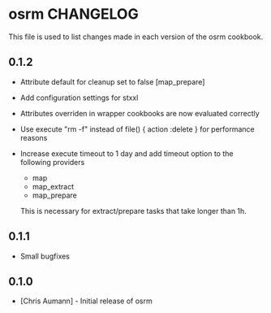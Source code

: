 osrm CHANGELOG
==============

This file is used to list changes made in each version of the osrm cookbook.

0.1.2
-----

- Attribute default for cleanup set to false [map_prepare]
- Add configuration settings for stxxl
- Attributes overriden in wrapper cookbooks are now evaluated correctly
- Use execute "rm -f" instead of file() { action :delete } for performance reasons
- Increase execute timeout to 1 day and add timeout option to the following providers

  * map
  * map_extract
  * map_prepare

  This is necessary for extract/prepare tasks that take longer than 1h.

0.1.1
-----

- Small bugfixes

0.1.0
-----
- [Chris Aumann] - Initial release of osrm
